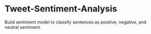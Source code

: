 # Tweet-Sentiment-Analysis
Build sentiment model to classify sentences as positive, negative, and neutral sentiment.

